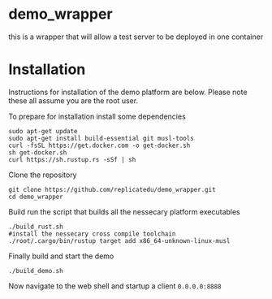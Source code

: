 # demo_wrapper
this is a wrapper that will allow a test server to be deployed in one container

# Installation

Instructions for installation of the demo platform are below.  Please note these all assume you are the root user. 

To prepare for installation install some dependencies
```
sudo apt-get update
sudo apt-get install build-essential git musl-tools
curl -fsSL https://get.docker.com -o get-docker.sh
sh get-docker.sh
curl https://sh.rustup.rs -sSf | sh
```
Clone the repository
```
git clone https://github.com/replicatedu/demo_wrapper.git
cd demo_wrapper
```
Build run the script that builds all the nessecary platform executables
```
./build_rust.sh
#install the nessecary cross compile toolchain
./root/.cargo/bin/rustup target add x86_64-unknown-linux-musl
```
Finally build and start the demo
```
./build_demo.sh
```
Now navigate to the web shell and startup a client ```0.0.0.0:8888```
